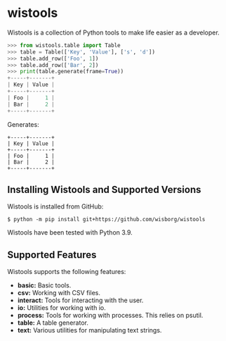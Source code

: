 # wistools
Wistools is a collection of Python tools to make life easier as a developer.

```python
>>> from wistools.table import Table
>>> table = Table(['Key', 'Value'], ['s', 'd'])
>>> table.add_row(['Foo', 1])
>>> table.add_row(['Bar', 2])
>>> print(table.generate(frame=True))
+-----+-------+
| Key | Value |
+-----+-------+
| Foo |     1 |
| Bar |     2 |
+-----+-------+
```

Generates:

```
+-----+-------+
| Key | Value |
+-----+-------+
| Foo |     1 |
| Bar |     2 |
+-----+-------+
```

## Installing Wistools and Supported Versions

Wistools is installed from GitHub:

```shell
$ python -m pip install git+https://github.com/wisborg/wistools
```

Wistools have been tested with Python 3.9.

## Supported Features

Wistools supports the following features:

* **basic:** Basic tools.
* **csv:** Working with CSV files.
* **interact:** Tools for interacting with the user.
* **io:** Utilities for working with io.
* **process:** Tools for working with processes. This relies on psutil.
* **table:** A table generator.
* **text:** Various utilities for manipulating text strings.
